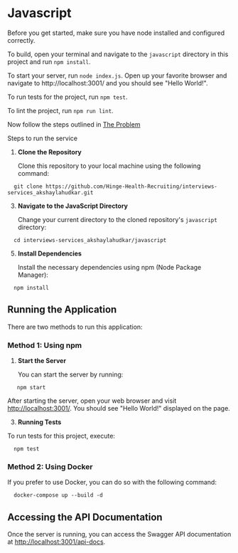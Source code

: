 # Javascript

Before you get started, make sure you have node installed and configured correctly. 

To build, open your terminal and navigate to the `javascript` directory in this project and run `npm install`.

To start your server, run `node index.js`.  Open up your favorite browser and navigate to http://localhost:3001/ and you should see "Hello World!".

To run tests for the project, run
`npm test`.

To lint the project, run 
`npm run lint`.

Now follow the steps outlined in [The Problem](https://github.com/hinge-health/interviews-services#the-problem)

Steps to run the service

1. **Clone the Repository**

    Clone this repository to your local machine using the following command:
```
  git clone https://github.com/Hinge-Health-Recruiting/interviews-services_akshaylahudkar.git
```


3. **Navigate to the JavaScript Directory**

    Change your current directory to the cloned repository's `javascript` directory:
```
  cd interviews-services_akshaylahudkar/javascript
```


5. **Install Dependencies**

    Install the necessary dependencies using npm (Node Package Manager):

```
  npm install
```


## Running the Application

There are two methods to run this application:

### Method 1: Using npm

1. **Start the Server**

    You can start the server by running:
```
   npm start
```

After starting the server, open your web browser and visit [http://localhost:3001/](http://localhost:3001/). You should see "Hello World!" displayed on the page.

3. **Running Tests**

  To run tests for this project, execute:
```
  npm test
```


### Method 2: Using Docker

  If you prefer to use Docker, you can do so with the following command:

```
  docker-compose up --build -d
```


## Accessing the API Documentation

Once the server is running, you can access the Swagger API documentation at [http://localhost:3001/api-docs](http://localhost:3001/api-docs).






  
    
